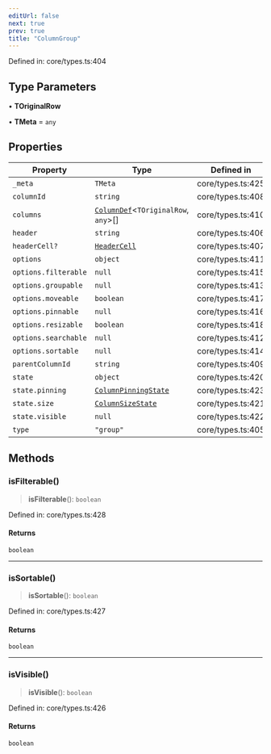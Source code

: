 ```yaml
---
editUrl: false
next: true
prev: true
title: "ColumnGroup"
---
```


Defined in: core/types.ts:404

## Type Parameters

• **TOriginalRow**

• **TMeta** = `any`

## Properties

| Property | Type | Defined in |
| ------ | ------ | ------ |
| <a id="_meta"></a> `_meta` | `TMeta` | core/types.ts:425 |
| <a id="columnid"></a> `columnId` | `string` | core/types.ts:408 |
| <a id="columns"></a> `columns` | [`ColumnDef`](/api/type-aliases/columndef/)\<`TOriginalRow`, `any`\>[] | core/types.ts:410 |
| <a id="header"></a> `header` | `string` | core/types.ts:406 |
| <a id="headercell"></a> `headerCell?` | [`HeaderCell`](/api/type-aliases/headercell/) | core/types.ts:407 |
| <a id="options"></a> `options` | `object` | core/types.ts:411 |
| `options.filterable` | `null` | core/types.ts:415 |
| `options.groupable` | `null` | core/types.ts:413 |
| `options.moveable` | `boolean` | core/types.ts:417 |
| `options.pinnable` | `null` | core/types.ts:416 |
| `options.resizable` | `boolean` | core/types.ts:418 |
| `options.searchable` | `null` | core/types.ts:412 |
| `options.sortable` | `null` | core/types.ts:414 |
| <a id="parentcolumnid"></a> `parentColumnId` | `string` | core/types.ts:409 |
| <a id="state"></a> `state` | `object` | core/types.ts:420 |
| `state.pinning` | [`ColumnPinningState`](/api/type-aliases/columnpinningstate/) | core/types.ts:423 |
| `state.size` | [`ColumnSizeState`](/api/type-aliases/columnsizestate/) | core/types.ts:421 |
| `state.visible` | `null` | core/types.ts:422 |
| <a id="type"></a> `type` | `"group"` | core/types.ts:405 |

## Methods

### isFilterable()

> **isFilterable**(): `boolean`

Defined in: core/types.ts:428

#### Returns

`boolean`

***

### isSortable()

> **isSortable**(): `boolean`

Defined in: core/types.ts:427

#### Returns

`boolean`

***

### isVisible()

> **isVisible**(): `boolean`

Defined in: core/types.ts:426

#### Returns

`boolean`
